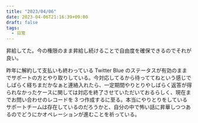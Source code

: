 ```yaml
---
title: "2023/04/06"
date: 2023-04-06T21:16:39+09:00
draft: false
tags:
  - 日常
---
```


昇給してた。今の権限のまま昇給し続けることで自由度を確保できるのでそれが良い。

昨年に解約して支払いも終わっている Twitter Blue のステータスが有効のままでサポートの方とやり取りしている。今対応してるから待っててねという感じでしばらく経ちまだかなぁと連絡入れたら、一定期間やりとりやしばらく返答が得られなかったケースに関しては対応を終了させていただいておるらしく、現在までお問い合わせのレコードを 3 つ作成するに至る。本当にやりとりをしているサポートチームは存在しているのだろうかと、自分の中で怖い話に昇華しつつあるのでどうにかオペレーションが進むことを祈っている。
